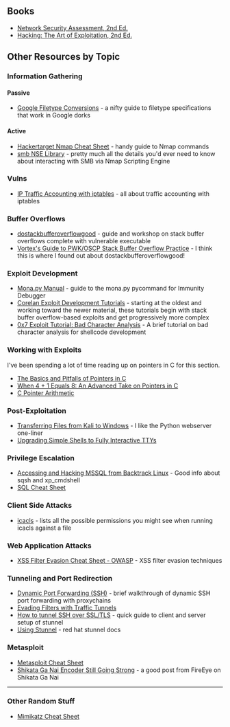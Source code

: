 
## Books
- [Network Security Assessment, 2nd Ed.](http://shop.oreilly.com/product/9780596510305.do)
- [Hacking: The Art of Exploitation, 2nd Ed.](https://nostarch.com/hacking2.htm)

## Other Resources by Topic

### Information Gathering
#### Passive
- [Google Filetype Conversions](http://www.googleguide.com/file_type.html) - a nifty guide to filetype specifications that work in Google dorks

#### Active
- [Hackertarget Nmap Cheat Sheet](https://hackertarget.com/nmap-cheatsheet-a-quick-reference-guide/) - handy guide to Nmap commands
- [smb NSE Library](https://nmap.org/nsedoc/lib/smb.html#script-args) - pretty much all the details you'd ever need to know about interacting with SMB via Nmap Scripting Engine

### Vulns
- [IP Traffic Accounting with iptables](https://www.cyberciti.biz/faq/linux-configuring-ip-traffic-accounting/) - all about traffic accounting with iptables

### Buffer Overflows
- [dostackbufferoverflowgood](https://github.com/justinsteven/dostackbufferoverflowgood) - guide and workshop on stack buffer overflows complete with vulnerable executable
- [Vortex's Guide to PWK/OSCP Stack Buffer Overflow Practice](https://www.vortex.id.au/2017/05/pwkoscp-stack-buffer-overflow-practice/) - I think this is where I found out about dostackbufferoverflowgood!

### Exploit Development
- [Mona.py Manual](https://www.corelan.be/index.php/2011/07/14/mona-py-the-manual/) - guide to the mona.py pycommand for Immunity Debugger
- [Corelan Exploit Development Tutorials](https://www.corelan.be/index.php/category/security/exploit-writing-tutorials/page/4/) - starting at the oldest and working toward the newer material, these tutorials begin with stack buffer overflow-based exploits and get progressively more complex
- [0x7 Exploit Tutorial: Bad Character Analysis](http://www.primalsecurity.net/0x7-exploit-tutorial-bad-character-analysis/) - A brief tutorial on bad character analysis for shellcode development

### Working with Exploits
I've been spending a lot of time reading up on pointers in C for this section.
- [The Basics and Pitfalls of Pointers in C](https://hackaday.com/2018/04/04/the-basics-and-pitfalls-of-pointers-in-c/)
- [When 4 + 1 Equals 8: An Advanced Take on Pointers in C](https://hackaday.com/2018/04/19/when-4-1-equals-8-an-advanced-take-on-pointers-in-c/)
- [C Pointer Arithmetic](https://www.tutorialspoint.com/cprogramming/c_pointer_arithmetic.htm)

### Post-Exploitation
- [Transferring Files from Kali to Windows](https://blog.ropnop.com/transferring-files-from-kali-to-windows/) - I like the Python webserver one-liner
- [Upgrading Simple Shells to Fully Interactive TTYs](https://blog.ropnop.com/upgrading-simple-shells-to-fully-interactive-ttys/)

### Privilege Escalation
- [Accessing and Hacking MSSQL from Backtrack Linux](https://www.adampalmer.me/iodigitalsec/2013/08/10/accessing-and-hacking-mssql-from-backtrack-linux/) - Good info about sqsh and xp_cmdshell
- [SQL Cheat Sheet](http://www.sqltutorial.org/sql-cheat-sheet/)

### Client Side Attacks
- [icacls](https://docs.microsoft.com/en-us/windows-server/administration/windows-commands/icacls#remarks) - lists all the possible permissions you might see when running icacls against a file

### Web Application Attacks
- [XSS Filter Evasion Cheat Sheet - OWASP](https://www.owasp.org/index.php/XSS_Filter_Evasion_Cheat_Sheet) - XSS filter evasion techniques

### Tunneling and Port Redirection
- [Dynamic Port Forwarding (SSH)](https://netsec.ws/?p=278) - brief walkthrough of dynamic SSH port forwarding with proxychains
- [Evading Filters with Traffic Tunnels](https://implicitdeny.org/2016/08/evading-filters-traffic-tunnels/)
- [How to tunnel SSH over SSL/TLS](https://gist.github.com/bwann/82ed679e94972666808d97587d276677)  - quick guide to client and server setup of stunnel
- [Using Stunnel](https://access.redhat.com/documentation/en-us/red_hat_enterprise_linux/7/html/security_guide/sec-using_stunnel) - red hat stunnel docs

### Metasploit
- [Metasploit Cheat Sheet](https://www.sans.org/security-resources/sec560/misc_tools_sheet_v1.pdf)
- [Shikata Ga Nai Encoder Still Going Strong](https://www.fireeye.com/blog/threat-research/2019/10/shikata-ga-nai-encoder-still-going-strong.html) - a good post from FireEye on Shikata Ga Nai

---
### Other Random Stuff
- [Mimikatz Cheat Sheet](https://github.com/swisskyrepo/PayloadsAllTheThings/blob/master/Methodology%20and%20Resources/Windows%20-%20Mimikatz.md)
